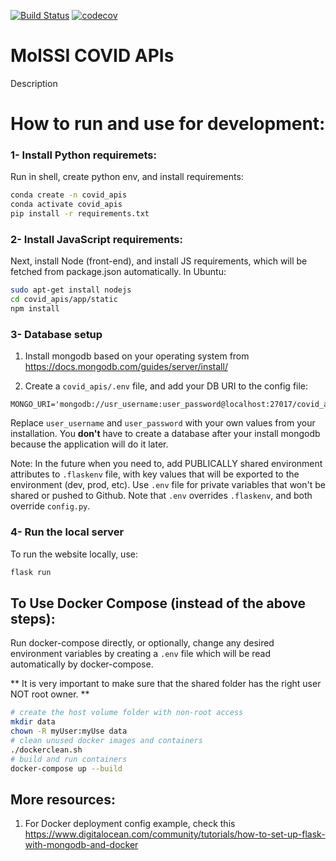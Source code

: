 [![Build Status](https://travis-ci.com/MolSSI/QCArchiveWebapps.svg?token=66tFeohM6UiDzZMw65q9&branch=master)](https://travis-ci.com/MolSSI/QCArchiveWebapps)
[![codecov](https://codecov.io/gh/MolSSI/QCArchiveWebapps/branch/master/graph/badge.svg?token=xPgDkNsfxk)](https://codecov.io/gh/MolSSI/QCArchiveWebapps)

MolSSI COVID APIs
========================

Description

How to run and use for development:
===================================

### 1- Install Python requiremets:

Run in shell, create python env, and install requirements:

```bash
conda create -n covid_apis 
conda activate covid_apis
pip install -r requirements.txt
```


### 2- Install JavaScript requirements:

Next, install Node (front-end), and install JS requirements, 
which will be fetched from package.json automatically. In Ubuntu:

```bash
sudo apt-get install nodejs
cd covid_apis/app/static
npm install
```

### 3- Database setup

1. Install mongodb based on your operating system from 
https://docs.mongodb.com/guides/server/install/

2. Create a `covid_apis/.env` file, and add your DB URI to the config file:
```.env
MONGO_URI='mongodb://usr_username:user_password@localhost:27017/covid_apis_db'
```

Replace `user_username` and `user_password` with your own values from your installation. 
You **don't** have to create a database after your install mongodb because the application will do
 it later.


Note: In the future when you need to, add PUBLICALLY shared environment attributes to `.flaskenv` file, with key values that will be exported to the environment (dev, prod, etc).
Use `.env` file for private variables that won't be shared or pushed to Github. Note that `.env` overrides `.flaskenv`, and both override `config.py`.



### 4- Run the local server

To run the website locally, use: 

```bash
flask run
```


## To Use Docker Compose (instead of the above steps):

Run docker-compose directly, or optionally, change any desired environment variables by creating 
a `.env` file which will be read automatically by docker-compose.

** It is very important to make sure that the shared folder has the right user NOT root owner. **

```bash
# create the host volume folder with non-root access
mkdir data
chown -R myUser:myUse data
# clean unused docker images and containers
./dockerclean.sh
# build and run containers
docker-compose up --build 
```

## More resources:

1. For Docker deployment config example, check this
https://www.digitalocean.com/community/tutorials/how-to-set-up-flask-with-mongodb-and-docker
